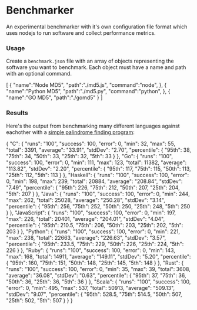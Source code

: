 # Benchmarker

An experimental benchmarker with it's own configuration file format which uses nodejs to run software and collect performance metrics. 

### Usage

Create a `benchmark.json` file with an array of objects representing the software you want to benchmark. Each object must have a name and path with an optional command. 

[
	{
		"name":"Node MD5",
		"path":"./md5.js",
		"command":"node",
	}, {
		"name":"Python MD5",
		"path":"./md5.py",
		"command":"python",
	}, {
		"name":"GO MD5",
		"path":"./gomd5"
	}
]

### Results

Here's the output from benchmarking many different languages against eachother with a [simple palindrome finding program](https://github.com/montanaflynn/palindromes):

{
  "C": {
    "runs": "100",
    "success": 100,
    "error": 0,
    "min": 32,
    "max": 55,
    "total": 3391,
    "average": "33.91",
    "stdDev": "2.70",
    "percentile": {
      "95th": 38,
      "75th": 34,
      "50th": 33,
      "25th": 32,
      "5th": 33
    }
  },
  "Go": {
    "runs": "100",
    "success": 100,
    "error": 0,
    "min": 111,
    "max": 123,
    "total": 11382,
    "average": "113.82",
    "stdDev": "2.20",
    "percentile": {
      "95th": 117,
      "75th": 115,
      "50th": 113,
      "25th": 112,
      "5th": 113
    }
  },
  "Haskell": {
    "runs": "100",
    "success": 100,
    "error": 0,
    "min": 198,
    "max": 239,
    "total": 20884,
    "average": "208.84",
    "stdDev": "7.49",
    "percentile": {
      "95th": 226,
      "75th": 212,
      "50th": 207,
      "25th": 204,
      "5th": 207
    }
  },
  "Java": {
    "runs": "100",
    "success": 100,
    "error": 0,
    "min": 244,
    "max": 262,
    "total": 25028,
    "average": "250.28",
    "stdDev": "3.14",
    "percentile": {
      "95th": 256,
      "75th": 252,
      "50th": 250,
      "25th": 248,
      "5th": 250
    }
  },
  "JavaScript": {
    "runs": "100",
    "success": 100,
    "error": 0,
    "min": 197,
    "max": 226,
    "total": 20401,
    "average": "204.01",
    "stdDev": "4.04",
    "percentile": {
      "95th": 210.5,
      "75th": 206,
      "50th": 203,
      "25th": 202,
      "5th": 203
    }
  },
  "Python": {
    "runs": "100",
    "success": 100,
    "error": 0,
    "min": 221,
    "max": 238,
    "total": 22663,
    "average": "226.63",
    "stdDev": "3.57",
    "percentile": {
      "95th": 233.5,
      "75th": 229,
      "50th": 226,
      "25th": 224,
      "5th": 226
    }
  },
  "Ruby": {
    "runs": "100",
    "success": 100,
    "error": 0,
    "min": 143,
    "max": 168,
    "total": 14911,
    "average": "149.11",
    "stdDev": "5.20",
    "percentile": {
      "95th": 160,
      "75th": 151,
      "50th": 148,
      "25th": 145,
      "5th": 148
    }
  },
  "Rust": {
    "runs": "100",
    "success": 100,
    "error": 0,
    "min": 35,
    "max": 39,
    "total": 3608,
    "average": "36.08",
    "stdDev": "0.63",
    "percentile": {
      "95th": 37,
      "75th": 36,
      "50th": 36,
      "25th": 36,
      "5th": 36
    }
  },
  "Scala": {
    "runs": "100",
    "success": 100,
    "error": 0,
    "min": 495,
    "max": 537,
    "total": 50913,
    "average": "509.13",
    "stdDev": "9.07",
    "percentile": {
      "95th": 528.5,
      "75th": 514.5,
      "50th": 507,
      "25th": 502,
      "5th": 507
    }
  }
}